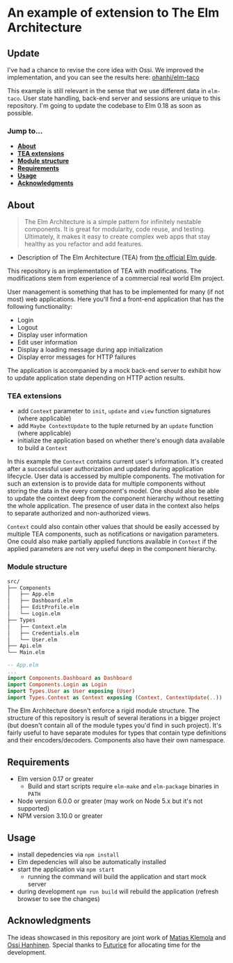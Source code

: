 # An example of extension to The Elm Architecture

## Update

I've had a chance to revise the core idea with Ossi. We improved the implementation, and you can see the results here: [ohanhi/elm-taco](https://github.com/ohanhi/elm-taco)

This example is still relevant in the sense that we use different data in `elm-taco`. User state handling, back-end server and sessions are unique to this repository. I'm going to update the codebase to Elm 0.18 as soon as possible.

### Jump to...
- **[About](#about)**
 - **[TEA extensions](#tea-extensions)**
 - **[Module structure](#module-structure)**
- **[Requirements](#requirements)**
- **[Usage](#usage)**
- **[Acknowledgments](#acknowledgments)**

## About

>The Elm Architecture is a simple pattern for infinitely nestable components. It is great for modularity, code reuse, and testing. Ultimately, it makes it easy to create complex web apps that stay  healthy as you refactor and add features.
- Description of The Elm Architecture (TEA) from [the official Elm guide](http://guide.elm-lang.org/architecture/).

This repository is an implementation of TEA with modifications. The modifications stem from experience of a commercial real world Elm project.

User management is something that has to be implemented for many (if not most) web applications. Here you'll find a front-end application that has the following functionality:

- Login
- Logout
- Display user information
- Edit user information
- Display a loading message during app initialization
- Display error messages for HTTP failures

The application is accompanied by a mock back-end server to exhibit how to update application state depending on HTTP action results.

### TEA extensions

- add `Context` parameter to  `init`, `update` and `view` function signatures (where applicable)
- add `Maybe ContextUpdate` to the tuple returned by an `update` function (where applicable)
- initialize the application based on whether there's enough data available to build a `Context`

In this example the `Context` contains current user's information. It's created after a successful user authorization and updated during application lifecycle. User data is accessed by multiple components. The motivation for such an extension is to provide data for multiple components without storing the data in the every component's model. One should also be able to update the context deep from the component hierarchy without resetting the whole application. The presence of user data in the context also helps to separate authorized and non-authorized views.

`Context` could also contain other values that should be easily accessed by multiple TEA components, such as notifications or navigation parameters. One could also make partially applied functions available in `Context` if the applied parameters are not very useful deep in the component hierarchy.

### Module structure

```bash
src/
├── Components
│   ├── App.elm
│   ├── Dashboard.elm
│   ├── EditProfile.elm
│   └── Login.elm
├── Types
│   ├── Context.elm
│   ├── Credentials.elm
│   └── User.elm
├── Api.elm
└── Main.elm
```

```elm
-- App.elm
...
import Components.Dashboard as Dashboard
import Components.Login as Login
import Types.User as User exposing (User)
import Types.Context as Context exposing (Context, ContextUpdate(..))
```

The Elm Architecture doesn't enforce a rigid module structure. The structure of this repository is result of several iterations in a bigger project (but doesn't contain all of the module types you'd find in such project). It's fairly useful to have separate modules for types that contain type definitions and their encoders/decoders. Components also have their own namespace.

## Requirements

- Elm version 0.17 or greater
  - Build and start scripts require `elm-make` and `elm-package` binaries in `PATH`
- Node version 6.0.0 or greater (may work on Node 5.x but it's not supported)
- NPM version 3.10.0 or greater

## Usage

- install depedencies via `npm install`
 - Elm depedencies will also be automatically installed
- start the application via `npm start`
  - running the command will build the application and start mock server
- during development `npm run build` will rebuild the application (refresh browser to see the changes)

## Acknowledgments

The ideas showcased in this repository are joint work of [Matias Klemola](https://github.com/klemola) and [Ossi Hanhinen](https://github.com/ohanhi). Special thanks to [Futurice](http://futurice.com) for allocating time for the development.
